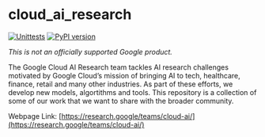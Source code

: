 # cloud_ai_research

[![Unittests](https://github.com/google-research/cloud_ai_research/actions/workflows/pytest_and_autopublish.yml/badge.svg)](https://github.com/google-research/cloud_ai_research/actions/workflows/pytest_and_autopublish.yml)
[![PyPI version](https://badge.fury.io/py/cloud_ai_research.svg)](https://badge.fury.io/py/cloud_ai_research)

*This is not an officially supported Google product.*

The Google Cloud AI Research team tackles AI research challenges motivated by
Google Cloud’s mission of bringing AI to tech, healthcare, finance, retail and
many other industries. As part of these efforts, we develop new models,
algortithms and tools. This repository is a collection of some of our work that
we want to share with the broader community.

Webpage Link: [https://research.google/teams/cloud-ai/](https://research.google/teams/cloud-ai/)
